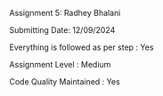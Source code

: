 Assignment 5: Radhey Bhalani

Submitting Date: 12/09/2024

Everything is followed as per step : Yes

Assignment Level : Medium

Code Quality Maintained : Yes
